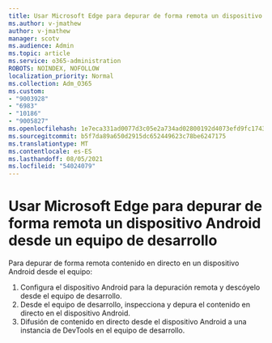 ```yaml
---
title: Usar Microsoft Edge para depurar de forma remota un dispositivo Android desde un equipo de desarrollo
ms.author: v-jmathew
author: v-jmathew
manager: scotv
ms.audience: Admin
ms.topic: article
ms.service: o365-administration
ROBOTS: NOINDEX, NOFOLLOW
localization_priority: Normal
ms.collection: Adm_O365
ms.custom:
- "9003928"
- "6983"
- "10186"
- "9005827"
ms.openlocfilehash: 1e7eca331ad0077d3c05e2a734ad02800192d4073efd9fc17431e11b7e691883
ms.sourcegitcommit: b5f7da89a650d2915dc652449623c78be6247175
ms.translationtype: MT
ms.contentlocale: es-ES
ms.lasthandoff: 08/05/2021
ms.locfileid: "54024079"
---
```

# <a name="use-microsoft-edge-to-remotely-debug-an-android-device-from-a-development-computer"></a>Usar Microsoft Edge para depurar de forma remota un dispositivo Android desde un equipo de desarrollo

Para depurar de forma remota contenido en directo en un dispositivo Android desde el equipo:

1. Configura el dispositivo Android para la depuración remota y descóyelo desde el equipo de desarrollo.
2. Desde el equipo de desarrollo, inspecciona y depura el contenido en directo en el dispositivo Android.
3. Difusión de contenido en directo desde el dispositivo Android a una instancia de DevTools en el equipo de desarrollo.
